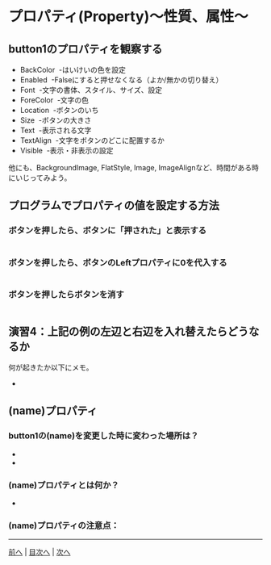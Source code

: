 # プロパティ(Property)～性質、属性～

## button1のプロパティを観察する

- BackColor
  -はいけいの色を設定
- Enabled
  -Falseにすると押せなくなる（よか/無かの切り替え）
- Font
  -文字の書体、スタイル、サイズ、設定
- ForeColor
  -文字の色
- Location
  -ボタンのいち
- Size
  -ボタンの大きさ
- Text
  -表示される文字
- TextAlign
  -文字をボタンのどこに配置するか
- Visible
  -表示・非表示の設定

他にも、BackgroundImage, FlatStyle, Image, ImageAlignなど、時間がある時にいじってみよう。

## プログラムでプロパティの値を設定する方法
### ボタンを押したら、ボタンに「押された」と表示する

```cs
```

### ボタンを押したら、ボタンのLeftプロパティに0を代入する

```cs
```

### ボタンを押したらボタンを消す

```cs
```

## 演習4：上記の例の左辺と右辺を入れ替えたらどうなるか
何が起きたか以下にメモ。

-

## (name)プロパティ
### button1の(name)を変更した時に変わった場所は？
-
-

### (name)プロパティとは何か？
-

### (name)プロパティの注意点：


---

[前へ](03.md) | [目次へ](README.md#%E7%9B%AE%E6%AC%A1) | [次へ](05.md)
